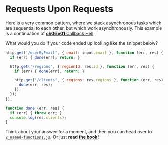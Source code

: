 # Requests Upon Requests

Here is a very common pattern, where we stack asynchronous tasks which are sequential to each other, but which work asynchronously. This example is a continuation of [**ch06e01** Callback Hell][1].

What would you do if your code ended up looking like the snippet below?

```js
http.get('/userByEmail', { email: input.email }, function (err, res) {
  if (err) { done(err); return; }

  http.get('/regions', { regionId: res.id }, function (err, res) {
    if (err) { done(err); return; }

    http.get('/clients', { regions: res.regions }, function (err, res) {
      done(err, res);
    });
  });
});

function done (err, res) {
  if (err) { throw err; }
  console.log(res.clients);
}
```

Think about your answer for a moment, and then you can head over to [`2_named-functions.js`][2]. Or just **read [the book][3]!**

  [1]: https://github.com/bevacqua/buildfirst/tree/master/ch06/01_callback-hell "Callback Hell"
  [2]: https://github.com/bevacqua/buildfirst/tree/master/ch06/02_requests-upon-requests/2_named-functions.js "Resolved Nesting"
  [3]: https://github.com/bevacqua/buildfirst "JavaScript Application Design: A Build First Approach"
